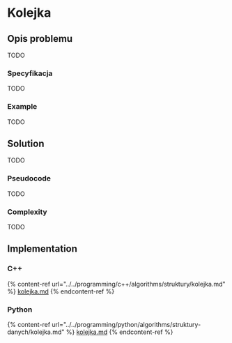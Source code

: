 # Kolejka

## Opis problemu

TODO

### Specyfikacja

TODO

### Example

TODO

## Solution

TODO

### Pseudocode

TODO

### Complexity

TODO

## Implementation

### C++

{% content-ref url="../../programming/c++/algorithms/struktury/kolejka.md" %}
[kolejka.md](../../programming/c++/algorithms/struktury/kolejka.md)
{% endcontent-ref %}

### Python

{% content-ref url="../../programming/python/algorithms/struktury-danych/kolejka.md" %}
[kolejka.md](../../programming/python/algorithms/struktury-danych/kolejka.md)
{% endcontent-ref %}
